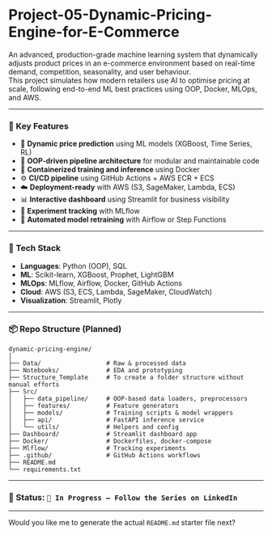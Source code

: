 # Project-05-Dynamic-Pricing-Engine-for-E-Commerce
An advanced, production-grade machine learning system that dynamically adjusts product prices in an e-commerce environment based on real-time demand, competition, seasonality, and user behaviour.  
This project simulates how modern retailers use AI to optimise pricing at scale, following end-to-end ML best practices using OOP, Docker, MLOps, and AWS.

---

### 🚀 Key Features

* 🔄 **Dynamic price prediction** using ML models (XGBoost, Time Series, RL)
* 🧱 **OOP-driven pipeline architecture** for modular and maintainable code
* 🐳 **Containerized training and inference** using Docker
* ⚙️ **CI/CD pipeline** using GitHub Actions + AWS ECR + ECS
* ☁️ **Deployment-ready** with AWS (S3, SageMaker, Lambda, ECS)
* 📊 **Interactive dashboard** using Streamlit for business visibility
* 🧪 **Experiment tracking** with MLflow
* 🔁 **Automated model retraining** with Airflow or Step Functions

---

### 📁 Tech Stack

* **Languages**: Python (OOP), SQL
* **ML**: Scikit-learn, XGBoost, Prophet, LightGBM
* **MLOps**: MLflow, Airflow, Docker, GitHub Actions
* **Cloud**: AWS (S3, ECS, Lambda, SageMaker, CloudWatch)
* **Visualization**: Streamlit, Plotly

---

### 📦 Repo Structure (Planned)

```
dynamic-pricing-engine/
│
├── Data/                  # Raw & processed data
├── Notebooks/             # EDA and prototyping
├── Structure_Template     # To create a folder structure without manual efforts
├── Src/
│   ├── data_pipeline/     # OOP-based data loaders, preprocessors
│   ├── features/          # Feature generators
│   ├── models/            # Training scripts & model wrappers
│   ├── api/               # FastAPI inference service
│   └── utils/             # Helpers and config
├── Dashboard/             # Streamlit dashboard app
├── Docker/                # Dockerfiles, docker-compose
├── Mlflow/                # Tracking experiments
├── .github/               # GitHub Actions workflows
├── README.md
└── requirements.txt
```

---

### 📌 Status: `🚧 In Progress – Follow the Series on LinkedIn`

---

Would you like me to generate the actual `README.md` starter file next?

